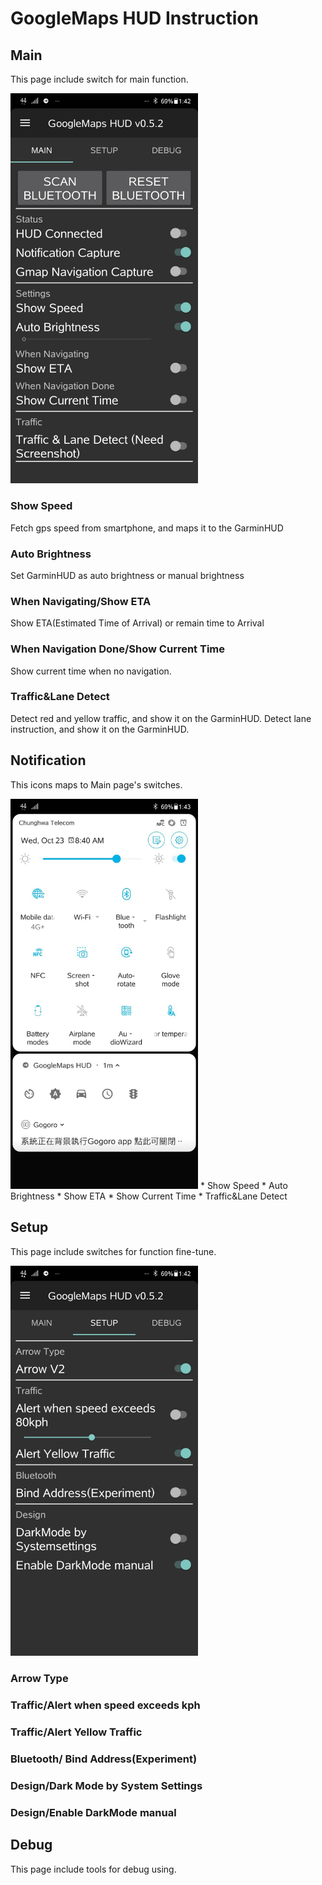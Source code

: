 # GoogleMaps HUD Instruction

## Main
This page include switch for main function.

<img src="/pics/v0.5.2_screenshot/490186.jpg"   width="300"/>

### Show Speed
Fetch gps speed from smartphone, and maps it to the GarminHUD

### Auto Brightness
Set GarminHUD as auto brightness or manual brightness

### When Navigating/Show ETA
Show ETA(Estimated Time of Arrival) or remain time to Arrival

### When Navigation Done/Show Current Time
Show current time when no navigation.

### Traffic&Lane Detect
Detect red and yellow traffic, and show it on the GarminHUD.
Detect lane instruction, and show it on the GarminHUD.

## Notification
This icons maps to Main page's switches.

<img src="/pics/v0.5.2_screenshot/490188.jpg"   width="300"/>
* Show Speed
* Auto Brightness
* Show ETA
* Show Current Time
* Traffic&Lane Detect


## Setup
This page include switches for function fine-tune.

<img src="/pics/v0.5.2_screenshot/490187.jpg"   width="300"/>

### Arrow Type

### Traffic/Alert when speed exceeds kph

### Traffic/Alert Yellow Traffic

### Bluetooth/ Bind Address(Experiment)

### Design/Dark Mode by System Settings

### Design/Enable DarkMode manual

## Debug
This page include tools for debug using.


